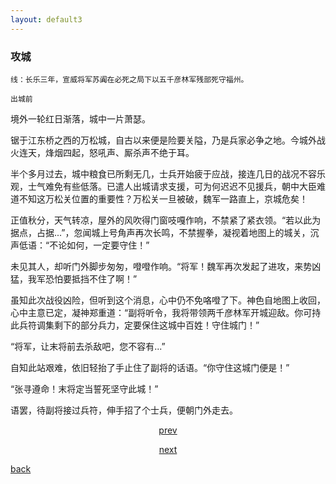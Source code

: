 ```yaml
---
layout: default3
---
```




### 攻城

```
线：长乐三年，宣威将军苏阗在必死之局下以五千彦林军残部死守福州。

出城前
```

境外一轮红日渐落，城中一片萧瑟。

锯于江东桥之西的万松城，自古以来便是险要关隘，乃是兵家必争之地。今城外战火连天，烽烟四起，怒吼声、厮杀声不绝于耳。

半个多月过去，城中粮食已所剩无几，士兵开始疲于应战，接连几日的战况不容乐观，士气难免有些低落。已遣人出城请求支援，可为何迟迟不见援兵，朝中大臣难道不知这万松关位置的重要性？万松关一旦被破，魏军一路直上，京城危矣！

正值秋分，天气转凉，屋外的风吹得门窗吱嘎作响，不禁紧了紧衣领。“若以此为据点，占据...”，忽闻城上号角声再次长鸣，不禁握拳，凝视着地图上的城关，沉声低语：“不论如何，一定要守住！”

未见其人，却听门外脚步匆匆，噔噔作响。“将军！魏军再次发起了进攻，来势凶猛，我军恐怕要抵挡不住了啊！”

虽知此次战役凶险，但听到这个消息，心中仍不免咯噔了下。神色自地图上收回，心中主意已定，凝神郑重道：“副将听令，我将带领两千彦林军开城迎敌。你可持此兵符调集剩下的部分兵力，定要保住这城中百姓！守住城门！”

“将军，让末将前去杀敌吧，您不容有...”

自知此站艰难，依旧轻抬了手止住了副将的话语。“你守住这城门便是！”

“张寻遵命！末将定当誓死坚守此城！”

语罢，待副将接过兵符，伸手招了个士兵，便朝门外走去。


<p style="text-align:center"><a href="./zx-ct.html">prev</a></p>

<p style="text-align:center"><a href="./pd.html">next</a></p>

[back](./my-page.html)



